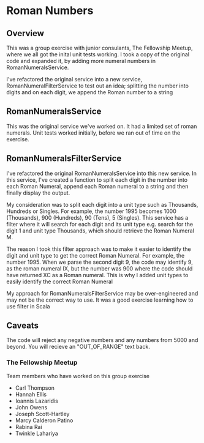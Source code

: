 # Roman Numbers

## Overview

This was a group exercise with junior consulants, The Fellowship Meetup, where we all got the inital unit tests working. 
I took a copy of the original code and expanded it, by adding more numeral numbers in RomanNumeralsService.

I've refactored the original service into a new service, RomanNumeralFilterService to test out an idea; splitting the number into digits and on each digit, we append the Roman number to a string

## RomanNumeralsService 

This was the original service we've worked on. It had a limited set of roman numerals. Unit tests worked initially, 
before we ran out of time on the exercise.

## RomanNumeralsFilterService 

I've refactored the original RomanNumeralsService into this new service. In this service, I've created a function 
to split each digit in the number into each Roman Numeral, append each Roman numeral to a string and then finally
display the output.

My consideration was to split each digit into a unit type such as Thousands, Hundreds or Singles. For example, the number 1995 becomes 1000 (Thousands), 900 (Hundreds), 90 (Tens), 5 (Singles). This service has a filter where it will
search for each digit and its unit type e.g. search for the digit 1 and unit type Thousands, which should retrieve the Roman Numeral M.

The reason I took this filter approach was to make it easier to identify the digit and unit type to get the correct Roman Numeral. 
For example, the number 1995. When we parse the second digit 9, the code may identify 9, as the roman numeral IX, 
but the number was 900 where the code should have returned XC as a Roman numeral. This is why I added unit types to easily identify the correct Roman Numeral

My approach for RomanNumeralsFilterService may be over-engineered and may not be the correct way to use. It was a good exercise learning how to use filter in Scala

## Caveats
The code will reject any negative numbers and any numbers from 5000 and beyond. You will recieve an "OUT_OF_RANGE" text back.

### The Fellowship Meetup

Team members who have worked on this group exercise

- Carl Thompson
- Hannah Ellis
- Ioannis Lazaridis
- John Owens
- Joseph Scott-Hartley
- Marcy Calderon Patino
- Rabina Rai
- Twinkle Lahariya


